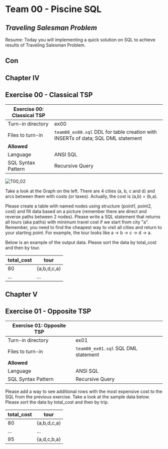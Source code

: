 # Team 00 - Piscine SQL

## _Traveling Salesman Problem_

Resume: Today you will implementing a quick solution on SQL to achieve results of Traveling Salesman Problem.

## Con

## Chapter IV
## Exercise 00 - Classical TSP

| Exercise 00: Classical TSP|                                                                                                                          |
|---------------------------------------|--------------------------------------------------------------------------------------------------------------------------|
| Turn-in directory                     | ex00                                                                                                                     |
| Files to turn-in                      | `team00_ex00.sql` DDL for table creation with INSERTs of data; SQL DML statement                                                                                |
| **Allowed**                               |                                                                                                                          |
| Language                        | ANSI SQL|
| SQL Syntax Pattern                        | Recursive Query|

![T00_02](misc/images/T00_02.png)

Take a look at the Graph on the left. 
There are 4 cities (a, b, c and d) and arcs between them with costs (or taxes). Actually, the cost is (a,b) = (b,a).

Please create a table with named nodes using structure {point1, point2, cost} and fill data based on a picture (remember there are direct and reverse paths between 2 nodes).
Please write a SQL statement that returns all tours (aka paths) with minimum travel cost if we start from city "a".
Remember, you need to find the cheapest way to visit all cities and return to your starting point. For example, the tour looks like a -> b -> c -> d -> a.

Below is an example of the output data. Please sort the data by total_cost and then by tour.

| total_cost | tour |
| ------ | ------ |
| 80 | {a,b,d,c,a} |
| ... | ... |

## Chapter V
## Exercise 01 - Opposite TSP

| Exercise 01: Opposite TSP|                                                                                                                          |
|---------------------------------------|--------------------------------------------------------------------------------------------------------------------------|
| Turn-in directory                     | ex01                                                                                                                     |
| Files to turn-in                      | `team00_ex01.sql`     SQL DML statement                                                                             |
| **Allowed**                               |                                                                                                                          |
| Language                        | ANSI SQL|
| SQL Syntax Pattern                        | Recursive Query|

Please add a way to see additional rows with the most expensive cost to the SQL from the previous exercise. Take a look at the sample data below. Please sort the data by total_cost and then by trip.

| total_cost | tour |
| ------ | ------ |
| 80 | {a,b,d,c,a} |
| ... | ... |
| 95 | {a,d,c,b,a} |


